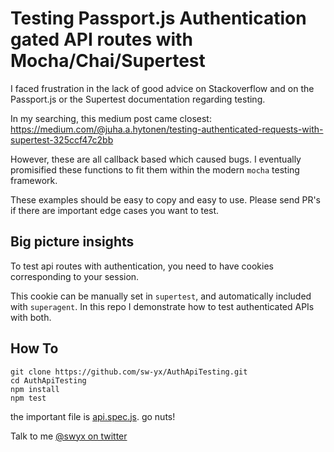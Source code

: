# Testing Passport.js Authentication gated API routes with Mocha/Chai/Supertest

I faced frustration in the lack of good advice on Stackoverflow and on the Passport.js or the Supertest documentation regarding testing.

In my searching, this medium post came closest: <https://medium.com/@juha.a.hytonen/testing-authenticated-requests-with-supertest-325ccf47c2bb>

However, these are all callback based which caused bugs. I eventually promisified these functions to fit them within the modern `mocha` testing framework.

These examples should be easy to copy and easy to use. Please send PR's if there are important edge cases you want to test.

## Big picture insights

To test api routes with authentication, you need to have cookies corresponding to your session.

This cookie can be manually set in `supertest`, and automatically included with `superagent`. In this repo I demonstrate how to test authenticated APIs with both.

## How To

```
git clone https://github.com/sw-yx/AuthApiTesting.git
cd AuthApiTesting
npm install
npm test
```

the important file is [api.spec.js](https://github.com/sw-yx/AuthApiTesting/blob/master/api.spec.js). go nuts!

Talk to me [@swyx on twitter](http://twitter.com/swyx)